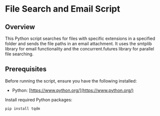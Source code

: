 # File Search and Email Script

## Overview

This Python script searches for files with specific extensions in a specified folder and sends the file paths in an email attachment. It uses the smtplib library for email functionality and the concurrent.futures library for parallel file searching.

## Prerequisites

Before running the script, ensure you have the following installed:

- Python: [https://www.python.org/](https://www.python.org/)

Install required Python packages:

```bash
pip install tqdm
